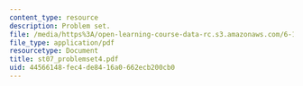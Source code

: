 ```yaml
---
content_type: resource
description: Problem set.
file: /media/https%3A/open-learning-course-data-rc.s3.amazonaws.com/6-101-introductory-analog-electronics-laboratory-spring-2007/44566148fec4de8416a0662ecb200cb0_st07_problemset4.pdf
file_type: application/pdf
resourcetype: Document
title: st07_problemset4.pdf
uid: 44566148-fec4-de84-16a0-662ecb200cb0
---
```

